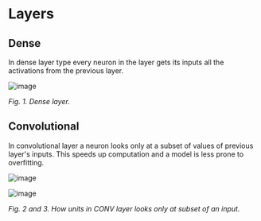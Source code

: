 # Layers

## Dense

In dense layer type every neuron in the layer gets its inputs all the activations from the previous layer.

![image](https://user-images.githubusercontent.com/73081144/191167670-2087b3e4-eb1d-4471-87ca-ceb65bd0719f.png)

*Fig. 1. Dense layer.*

## Convolutional

In convolutional layer a neuron looks only at a subset of values of previous layer's inputs. This speeds up computation and a model is less prone to overfitting.

![image](https://user-images.githubusercontent.com/73081144/191397336-964c0dc7-5013-4938-9c84-c17443969eb9.png)

![image](https://user-images.githubusercontent.com/73081144/191397742-c07ff787-94c0-4fd9-bafa-6f530286bcce.png)

*Fig. 2 and 3. How units in CONV layer looks only at subset of an input.*
